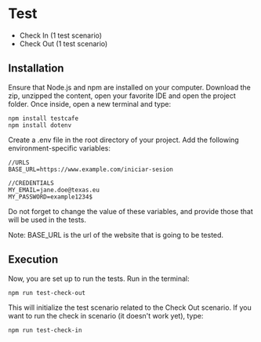 # Test
- Check In (1 test scenario)
- Check Out (1 test scenario)

## Installation
Ensure that Node.js﻿ and npm﻿ are installed on your computer. Download the zip, unzipped the content, open your favorite IDE and open the project folder. Once inside, open a new terminal and type:
```
npm install testcafe
npm install dotenv
```
Create a .env file in the root directory of your project. Add the following environment-specific variables:

```
//URLS
BASE_URL=https://www.example.com/iniciar-sesion

//CREDENTIALS
MY_EMAIL=jane.doe@texas.eu
MY_PASSWORD=example1234$
```

Do not forget to change the value of these variables, and provide those that will be used in the tests.

Note: BASE_URL is the url of the website that is going to be tested.

## Execution
Now, you are set up to run the tests. Run in the terminal:
```
npm run test-check-out
```
This will initialize the test scenario related to the Check Out scenario. If you want to run the check in scenario (it doesn't work yet), type:
```
npm run test-check-in
```
